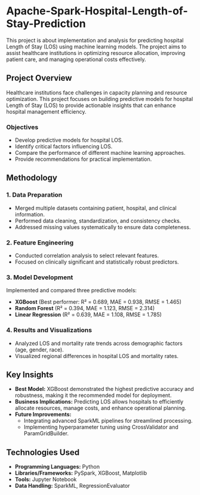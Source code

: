 # Apache-Spark-Hospital-Length-of-Stay-Prediction


This project is about implementation and analysis for predicting hospital Length of Stay (LOS) using machine learning models. The project aims to assist healthcare institutions in optimizing resource allocation, improving patient care, and managing operational costs effectively.

## Project Overview

Healthcare institutions face challenges in capacity planning and resource optimization. This project focuses on building predictive models for hospital Length of Stay (LOS) to provide actionable insights that can enhance hospital management efficiency.

### Objectives
- Develop predictive models for hospital LOS.
- Identify critical factors influencing LOS.
- Compare the performance of different machine learning approaches.
- Provide recommendations for practical implementation.

## Methodology

### 1. Data Preparation
- Merged multiple datasets containing patient, hospital, and clinical information.
- Performed data cleaning, standardization, and consistency checks.
- Addressed missing values systematically to ensure data completeness.

### 2. Feature Engineering
- Conducted correlation analysis to select relevant features.
- Focused on clinically significant and statistically robust predictors.

### 3. Model Development
Implemented and compared three predictive models:
- **XGBoost** (Best performer: R² = 0.689, MAE = 0.938, RMSE = 1.465)
- **Random Forest** (R² = 0.394, MAE = 1.123, RMSE = 2.314)
- **Linear Regression** (R² = 0.639, MAE = 1.108, RMSE = 1.785)

### 4. Results and Visualizations
- Analyzed LOS and mortality rate trends across demographic factors (age, gender, race).
- Visualized regional differences in hospital LOS and mortality rates.

## Key Insights

- **Best Model:** XGBoost demonstrated the highest predictive accuracy and robustness, making it the recommended model for deployment.
- **Business Implications:** Predicting LOS allows hospitals to efficiently allocate resources, manage costs, and enhance operational planning.
- **Future Improvements:**
  - Integrating advanced SparkML pipelines for streamlined processing.
  - Implementing hyperparameter tuning using CrossValidator and ParamGridBuilder.

## Technologies Used
- **Programming Languages:** Python
- **Libraries/Frameworks:** PySpark, XGBoost, Matplotlib
- **Tools:** Jupyter Notebook
- **Data Handling:** SparkML, RegressionEvaluator


